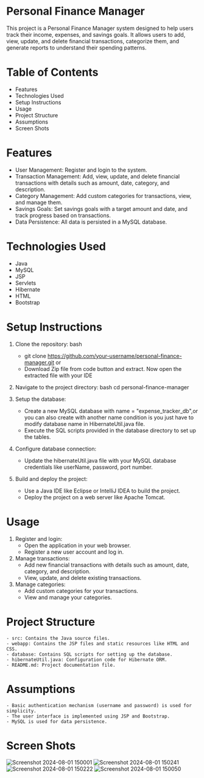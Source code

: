 # Personal Finance Manager
   This project is a Personal Finance Manager system designed to help users track their income, expenses, and savings goals. It allows users to add, view, update, and delete financial transactions, 
   categorize them, and generate reports to understand their spending patterns.

# Table of Contents
  - Features
  - Technologies Used
  - Setup Instructions
  - Usage
  - Project Structure
  - Assumptions
  - Screen Shots
# Features
  * User Management: Register and login to the system.
  * Transaction Management: Add, view, update, and delete financial transactions with details such as amount, date, category, and description.
  * Category Management: Add custom categories for transactions, view, and manage them.
  * Savings Goals: Set savings goals with a target amount and date, and track progress based on transactions.
  * Data Persistence: All data is persisted in a MySQL database.
# Technologies Used
  - Java
  - MySQL
  - JSP
  - Servlets
  - Hibernate
  - HTML
  - Bootstrap
# Setup Instructions
  1. Clone the repository:
     bash
     - git clone https://github.com/your-username/personal-finance-manager.git
     or
     - Download Zip file from code button and extract. Now open the extracted file with your IDE
  2. Navigate to the project directory:
    bash
    cd personal-finance-manager

  3. Setup the database:
     - Create a new MySQL database with name = "expense_tracker_db",or you can also create with another name condition is you just have to modify database name in HibernateUtil.java file.
     - Execute the SQL scripts provided in the database directory to set up the tables.

  4. Configure database connection:
     - Update the hibernateUtil.java file with your MySQL database credentials like userName, password, port number.
  5. Build and deploy the project:
     - Use a Java IDE like Eclipse or IntelliJ IDEA to build the project.
     - Deploy the project on a web server like Apache Tomcat.
# Usage
  1. Register and login:
     - Open the application in your web browser.
     - Register a new user account and log in.
  2. Manage transactions:
     - Add new financial transactions with details such as amount, date, category, and description.
     - View, update, and delete existing transactions.
  3. Manage categories:
     - Add custom categories for your transactions.
     - View and manage your categories.
# Project Structure
    - src: Contains the Java source files.
    - webapp: Contains the JSP files and static resources like HTML and CSS.
    - database: Contains SQL scripts for setting up the database.
    - hibernateUtil.java: Configuration code for Hibernate ORM.
    - README.md: Project documentation file.
# Assumptions
    - Basic authentication mechanism (username and password) is used for simplicity.
    - The user interface is implemented using JSP and Bootstrap.
    - MySQL is used for data persistence.
# Screen Shots
  ![Screenshot 2024-08-01 150001](https://github.com/user-attachments/assets/6d7f5e81-e8b8-496d-b60c-c4e8c7b323fb)
  ![Screenshot 2024-08-01 150241](https://github.com/user-attachments/assets/14a4b803-297d-4696-a8d6-11a2a10f0787)
  ![Screenshot 2024-08-01 150222](https://github.com/user-attachments/assets/d5285162-0005-4d7d-958d-138beea5d3f8)
  ![Screenshot 2024-08-01 150050](https://github.com/user-attachments/assets/82e656b6-d14c-4afd-b359-0cbd874de260)
  


